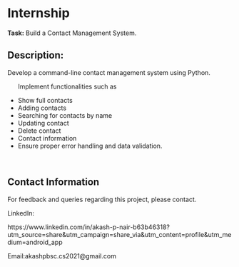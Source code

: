 <h1>Internship</h1>
<p> <strong>Task:</strong> Build a Contact Management System.</p>
<h2>Description:</h2>
<p>Develop a command-line contact management system using Python.</p>
<ul>
<p>Implement functionalities such as </p>
  <li>Show full contacts</li>
  <li>Adding contacts</li> 
  <li>Searching for contacts by name</li>
  <li>Updating contact</li>
  <li>Delete contact</li>
 <li>Contact information</li>
 <li>Ensure proper error handling and data validation.</li>
</ul>
<br>
<h2>Contact Information</h2>
    <p>For feedback  and queries regarding this project, please contact.</p>
    <p>LinkedIn:</p><a href="https://www.linkedin.com/in/akash-p-nair-b63b46318?utm_source=share&utm_campaign=share_via&utm_content=profile&utm_medium=android_app"></a>https://www.linkedin.com/in/akash-p-nair-b63b46318?utm_source=share&utm_campaign=share_via&utm_content=profile&utm_medium=android_app</p>
    <p>Email:akashpbsc.cs2021@gmail.com</p>
